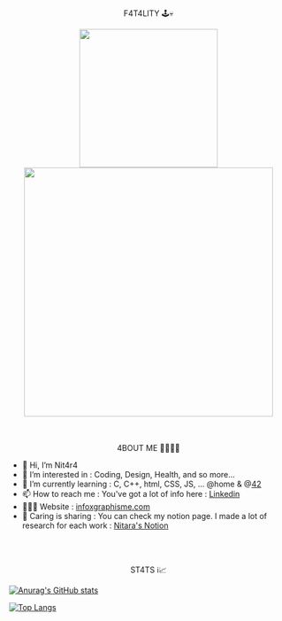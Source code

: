 <p align="center"> F4T4LITY 🕹💀
 
<div id="header" align="center">
  <img src="https://media.tenor.com/h34OIBMoW30AAAAd/nitara-mortal-kombat.gif" width="250"/>
  <img src="https://media.tenor.com/RwHExfj1PZ0AAAAd/balavoine-touslescrislessos.gif" width="450"/> 
</div>
<br>
<br>
<p align="center"> 4BOUT ME 👩🏻‍💻🦇 </p>


- 👋 Hi, I’m Nit4r4
- 👀 I’m interested in : Coding, Design, Health, and so more...
- 🧠 I’m currently learning : C, C++, html, CSS, JS, ... @home & @[42](www.42lausanne.ch)
- 📫 How to reach me : You've got a lot of info here : [Linkedin](https://www.linkedin.com/in/verena-ferraro/)
- 👩🏻‍💻 Website : [infoxgraphisme.com](https://www.infoxgraphisme.com/)
- 💞️ Caring is sharing : You can check my notion page. I made a lot of research for each work : [Nitara's Notion](https://nitara.notion.site/246c98fcb09e4bcb894d227c97856f20?v=7f0f84336dfc4840aedd7a4148b4a037)


<br>
<br>
<p align="center"> ST4TS ℹ️📈 </p>



[![Anurag's GitHub stats](https://github-readme-stats.vercel.app/api?username=nit4r4&show_icons=true&hide=contribs,issues&theme=tokyonight)](https://github.com/anuraghazra/github-readme-stats)


[![Top Langs](https://github-readme-stats.vercel.app/api/top-langs/?username=nit4r4&layout=compact&theme=tokyonight)](https://github.com/anuraghazra/github-readme-stats)


<!---
Nit4r4/Nit4r4 is a ✨ special ✨ repository because its `README.md` (this file) appears on your GitHub profile.
You can click the Preview link to take a look at your changes.
--->
